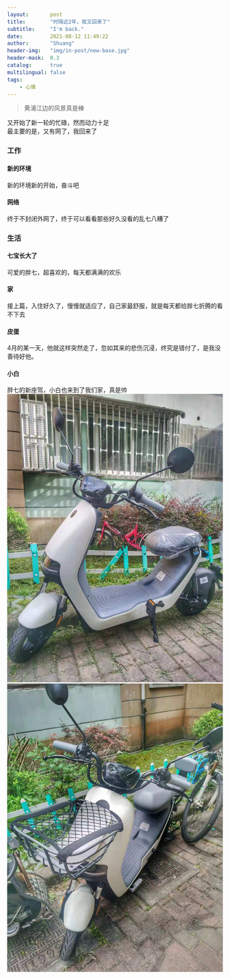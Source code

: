 ```yaml
---
layout:       post
title:        "时隔近2年，我又回来了"
subtitle:     "I'm back."
date:         2021-08-12 11:49:22
author:       "Shuang"
header-img:   "img/in-post/new-base.jpg"
header-mask:  0.3
catalog:      true
multilingual: false
tags:
    - 心情
---
```


> 黄浦江边的风景真是棒<br/>

又开始了新一轮的忙碌，然而动力十足</br>
最主要的是，又有网了，我回来了</br>

### 工作
#### 新的环境
新的环境新的开始，奋斗吧
#### 网络
终于不封闭外网了，终于可以看看那些好久没看的乱七八糟了
### 生活
#### 七宝长大了
可爱的胖七，超喜欢的，每天都满满的欢乐
#### 家
接上篇，入住好久了，慢慢就适应了，自己家最舒服，就是每天都给胖七折腾的看不下去
#### 皮蛋
4月的某一天，他就这样突然走了，忽如其来的悲伤沉浸，终究是错付了，是我没善待好他。
#### 小白
胖七的新座驾，小白也来到了我们家，真是帅
![](/img/in-post/post-I'm-back/ninebotA30_1.jpg)
![](/img/in-post/post-I'm-back/ninebotA30_2.jpg)

